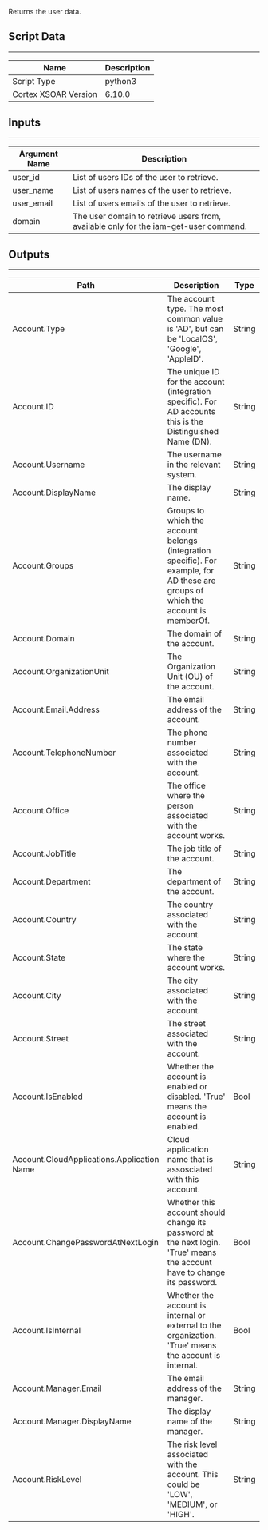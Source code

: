 Returns the user data.

## Script Data

---

| **Name** | **Description** |
| --- | --- |
| Script Type | python3 |
| Cortex XSOAR Version | 6.10.0 |

## Inputs

---

| **Argument Name** | **Description** |
| --- | --- |
| user_id | List of users IDs of the user to retrieve. |
| user_name | List of users names of the user to retrieve. |
| user_email | List of users emails of the user to retrieve. |
| domain | The user domain to retrieve users from, available only for the iam-get-user command. |

## Outputs

---

| **Path** | **Description** | **Type** |
| --- | --- | --- |
| Account.Type | The account type. The most common value is 'AD', but can be 'LocalOS', 'Google', 'AppleID'. | String |
| Account.ID | The unique ID for the account \(integration specific\). For AD accounts this is the Distinguished Name \(DN\). | String |
| Account.Username | The username in the relevant system. | String |
| Account.DisplayName | The display name. | String |
| Account.Groups | Groups to which the account belongs \(integration specific\). For example, for AD these are groups of which the account is memberOf. | String |
| Account.Domain | The domain of the account. | String |
| Account.OrganizationUnit | The Organization Unit \(OU\) of the account. | String |
| Account.Email.Address | The email address of the account. | String |
| Account.TelephoneNumber | The phone number associated with the account. | String |
| Account.Office | The office where the person associated with the account works. | String |
| Account.JobTitle | The job title of the account. | String |
| Account.Department | The department of the account. | String |
| Account.Country | The country associated with the account. | String |
| Account.State | The state where the account works. | String |
| Account.City | The city associated with the account. | String |
| Account.Street | The street associated with the account. | String |
| Account.IsEnabled | Whether the account is enabled or disabled. 'True' means the account is enabled. | Bool |
| Account.CloudApplications.Application Name | Cloud application name that is assosciated with this account. | String |
| Account.ChangePasswordAtNextLogin | Whether this account should change its password at the next login. 'True' means the account have to change its password. | Bool |
| Account.IsInternal | Whether the account is internal or external to the organization. 'True' means the account is internal. | Bool |
| Account.Manager.Email | The email address of the manager. | String |
| Account.Manager.DisplayName | The display name of the manager. | String |
| Account.RiskLevel | The risk level associated with the account. This could be 'LOW', 'MEDIUM', or 'HIGH'. | String |
